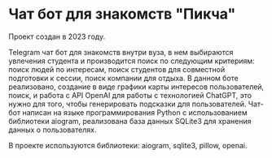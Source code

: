 # Чат бот для знакомств "Пикча"
Проект создан в 2023 году.

Telegram чат бот для знакомств внутри вуза, в нем выбираются увлечения студента и производится поиск по следующим критериям: поиск людей по интересам, поиск студентов для совместной подготовки к сессии, поиск компании для отдыха. В данном боте реализовано, создание в виде графики карты интересов пользователей,  поиск, и работа с API OpenAI для работы с технологией ChatGPT, это нужно для того, чтобы генерировать подсказки для пользователей. Чат-бот написан на языке программирования Python с использованием библиотеки aiogram, реализована база данных SQLite3 для хранения данных о пользователях.

В проекте используются библиотеки: aiogram, sqlite3, pillow, openai.
